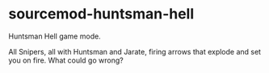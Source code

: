 sourcemod-huntsman-hell
=========================

Huntsman Hell game mode.

All Snipers, all with Huntsman and Jarate, firing arrows that explode and set you on fire.  What could go wrong?
